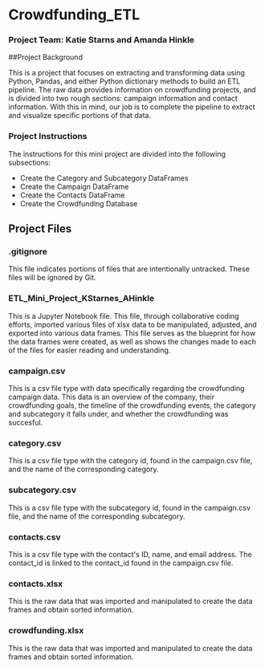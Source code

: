 # Crowdfunding_ETL

### Project Team: Katie Starns and Amanda Hinkle

##Project Background

This is a project that focuses on extracting and transforming data using Python, Pandas, and either Python dictionary methods to build an ETL pipeline. The raw data provides information on crowdfunding projects, and is divided into two rough sections: campaign information and contact information. With this in mind, our job is to complete the pipeline to extract and visualize specific portions of that data. 

### Project Instructions

The instructions for this mini project are divided into the following subsections:

* Create the Category and Subcategory DataFrames
* Create the Campaign DataFrame
* Create the Contacts DataFrame
* Create the Crowdfunding Database

## Project Files

### .gitignore

This file indicates portions of files that are intentionally untracked. These files will be ignored by Git.

### ETL_Mini_Project_KStarnes_AHinkle

This is a Jupyter Notebook file. This file, through collaborative coding efforts, imported various files of xlsx data to be manipulated, adjusted, and exported into various data frames. This file serves as the blueprint for how the data frames were created, as well as shows the changes made to each of the files for easier reading and understanding. 

### campaign.csv

This is a csv file type with data specifically regarding the crowdfunding campaign data. This data is an overview of the company, their crowdfunding goals, the timeline of the crowdfunding events, the category and subcategory it falls under, and whether the crowdfunding was succesful.

### category.csv

This is a csv file type with the category id, found in the campaign.csv file, and the name of the corresponding category.

### subcategory.csv

This is a csv file type with the subcategory id, found in the campaign.csv file, and the name of the corresponding subcategory.

### contacts.csv

This is a csv file type with the contact's ID, name, and email address. The contact_id is linked to the contact_id found in the campaign.csv file.

### contacts.xlsx

This is the raw data that was imported and manipulated to create the data frames and obtain sorted information.

### crowdfunding.xlsx

This is the raw data that was imported and manipulated to create the data frames and obtain sorted information.
